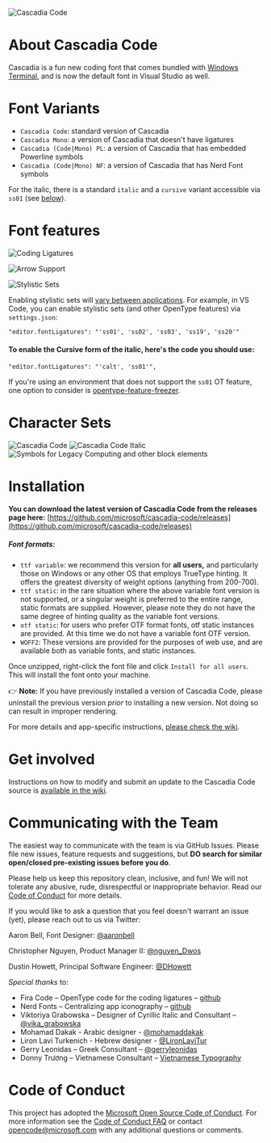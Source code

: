 ![Cascadia Code](images/cascadia-code.png)

# About Cascadia Code
Cascadia is a fun new coding font that comes bundled with [Windows Terminal](https://github.com/microsoft/terminal), and is now the default font in Visual Studio as well. 

# Font Variants
-  `Cascadia Code`: standard version of Cascadia
-  `Cascadia Mono`: a version of Cascadia that doesn't have ligatures
-  `Cascadia (Code|Mono) PL`: a version of Cascadia that has embedded Powerline symbols
-  `Cascadia (Code|Mono) NF`: a version of Cascadia that has Nerd Font symbols

For the italic, there is a standard `italic` and a `cursive` variant accessible via `ss01` (see [below](https://github.com/microsoft/cascadia-code/blob/main/README.md#to-enable-the-cursive-form-of-the-italic-heres-the-code-you-should-use)). 

# Font features
![Coding Ligatures](images/ligatures.png)

![Arrow Support](images/arrow_support.png)

![Stylistic Sets](images/stylistic_set.png)

Enabling stylistic sets will [vary between applications](https://github.com/tonsky/FiraCode/wiki/How-to-enable-stylistic-sets). For example, in VS Code, you can enable stylistic sets (and other OpenType features) via `settings.json`:

```
"editor.fontLigatures": "'ss01', 'ss02', 'ss03', 'ss19', 'ss20'"
```

#### To enable the Cursive form of the italic, here's the code you should use:
```
"editor.fontLigatures": "'calt', 'ss01'",
```
If you're using an environment that does not support the `ss01` OT feature, one option to consider is [opentype-feature-freezer](https://github.com/twardoch/fonttools-opentype-feature-freezer/).

# Character Sets
![Cascadia Code](images/cascadia-code-characters.png)
![Cascadia Code Italic](images/cascadia-code-italic-characters.png)
![Symbols for Legacy Computing and other block elements](images/cascadia-legacycomputing-characters.png)

# Installation

**You can download the latest version of Cascadia Code from the releases page here:** [https://github.com/microsoft/cascadia-code/releases](https://github.com/microsoft/cascadia-code/releases)

##### Font formats:

- `ttf variable`: we recommend this version for **all users,** and particularly those on Windows or any other OS that employs TrueType hinting. It offers the greatest diversity of weight options (anything from 200-700).
- `ttf static`: in the rare situation where the above variable font version is not supported, or a singular weight is preferred to the entire range, static formats are supplied. However, please note they do not have the same degree of hinting quality as the variable font versions.
- `otf static`: for users who prefer OTF format fonts, otf static instances are provided. At this time we do not have a variable font OTF version. 
- `WOFF2`: These versions are provided for the purposes of web use, and are available both as variable fonts, and static instances. 

Once unzipped, right-click the font file and click `Install for all users`. This will install the font onto your machine. 

👉 **Note:** If you have previously installed a version of Cascadia Code, please uninstall the previous version *prior* to installing a new version. Not doing so can result in improper rendering. 

For more details and app-specific instructions, [please check the wiki](https://github.com/microsoft/cascadia-code/wiki/Installing-Cascadia-Code). 

# Get involved
Instructions on how to modify and submit an update to the Cascadia Code source is [available in the wiki](https://github.com/microsoft/cascadia-code/wiki/Modifying-Cascadia-Code).


# Communicating with the Team

The easiest way to communicate with the team is via GitHub Issues. Please file new issues, feature requests and suggestions, but **DO search for similar open/closed pre-existing issues before you do**.

Please help us keep this repository clean, inclusive, and fun! We will not tolerate any abusive, rude, disrespectful or inappropriate behavior. Read our [Code of Conduct](https://opensource.microsoft.com/codeofconduct/) for more details.

If you would like to ask a question that you feel doesn't warrant an issue (yet), please reach out to us via Twitter:

Aaron Bell, Font Designer: [@aaronbell](https://twitter.com/aaronbell)

Christopher Nguyen, Product Manager II: [@nguyen_Dwos](https://twitter.com/nguyen_dows)

Dustin Howett, Principal Software Engineer: [@DHowett](https://twitter.com/DHowett)

_Special thanks_ to:
- Fira Code – OpenType code for the coding ligatures – [github](https://github.com/tonsky/FiraCode)
- Nerd Fonts – Centralizing app iconography – [github](https://github.com/ryanoasis/nerd-fonts)
- Viktoriya Grabowska – Designer of Cyrillic Italic and Consultant – [@vika_grabowska](https://twitter.com/vika_grabowska)
- Mohamad Dakak - Arabic designer - [@mohamaddakak](https://twitter.com/mohamaddakak)
- Liron Lavi Turkenich - Hebrew designer - [@LironLaviTur](https://twitter.com/LironLaviTur)
- Gerry Leonidas – Greek Consultant – [@gerryleonidas](https://twitter.com/gerryleonidas)
- Donny Trương – Vietnamese Consultant – [Vietnamese Typography](https://vietnamesetypography.com)

# Code of Conduct

This project has adopted the [Microsoft Open Source Code of Conduct](https://opensource.microsoft.com/codeofconduct/). For more information see the [Code of Conduct FAQ](https://opensource.microsoft.com/codeofconduct/faq/)
or contact [opencode@microsoft.com](mailto:opencode@microsoft.com) with any additional questions or comments.
